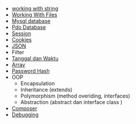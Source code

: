 - [working with string](strings/string.md)
- [Working With Files](files/files.md)
- [Mysql database](mysql/mysql.md)
- [Pdo Database]()
- [Session](session.md)
- [Cookies](cookie.md)
- [JSON](json.md)
- Filter
- [Tanggal dan Waktu](time/time.md)
- [Array](array/array.md)
- [Password Hash](password.md)
- OOP
  - Encapsulation
  - Inheritance (extends)
  - Polymorphism (method overiding, interfaces)
  - Abstraction (abstract dan interface class )
- [Composer](composer.md)
- [Debugging](debugging.md)